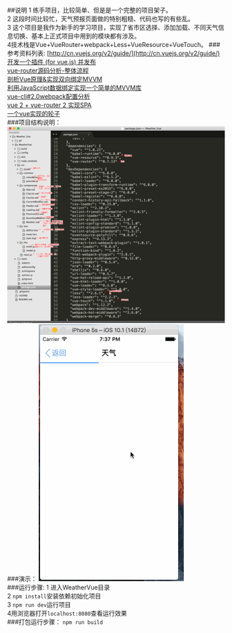 ##说明
1 练手项目，比较简单、但是是一个完整的项目架子。</br>
2 这段时间比较忙，天气预报页面做的特别粗糙、代码也写的有些乱。</br>
3 这个项目是我作为新手的学习项目，实现了省市区选择、添加加载、不同天气信息切换、基本上正式项目中用到的模块都有涉及。</br>
4技术栈是Vue+VueRouter+webpack+Less+VueResource+VueTouch。
###参考资料列表:
[http://cn.vuejs.org/v2/guide/](http://cn.vuejs.org/v2/guide/)</br>
[开发一个插件 (for vue.js) 并发布](https://gold.xitu.io/entry/5846978a128fe1006c59db9f)</br>
[vue-router源码分析-整体流程](https://gold.xitu.io/post/584040e1ac502e006cbedb23)</br>
[剖析Vue原理&实现双向绑定MVVM](https://segmentfault.com/a/1190000006599500)</br>
[利用JavaScript数据绑定实现一个简单的MVVM库](https://segmentfault.com/a/1190000004847657)</br>
[vue-cli#2.0webpack配置分析](https://gold.xitu.io/post/584e48b2ac502e006c74a120)</br>
[vue 2 + vue-router 2 实现SPA](http://www.tuicool.com/articles/bu6FJ3e)</br>
[一个vue实现的轮子](https://zhuanlan.zhihu.com/p/24435564)</br>
###项目结构说明：
![img](https://github.com/wakingup/Weathervue/blob/gh-pages/gif/info.png)</br>
###演示：
![img](https://github.com/wakingup/Weathervue/blob/gh-pages/gif/play.gif)</br>
###运行步骤:
1 进入WeatherVue目录</br>
2 `npm install`安装依赖初始化项目</br>
3 `npm run dev`运行项目</br>
4用浏览器打开`localhost:8080`查看运行效果</br>
###打包运行步骤：
`npm run build`

